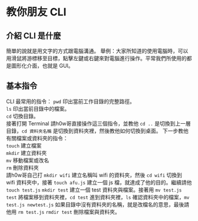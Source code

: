 # 教你朋友 CLI
## 介紹 CLI 是什麼
簡單的說就是用文字的方式跟電腦溝通。
舉例：大家所知道的使用電腦時，可以用滑鼠將游標移至目標，點擊左鍵或右鍵來對電腦進行操作。平常我們所使用的都是圖形化介面，也就是 GUI。
## 基本指令
CLI 最常用的指令：
`pwd` 印出當前工作目錄的完整路徑。  
`ls` 印出當前目錄中的檔案。  
`cd` 切換目錄。  
接著打開 Terminal 請h0w哥直接操作這三個指令，並教他 `cd ..` 是切換到上一層目錄，`cd 資料夾名稱` 是切換到資料夾裡，然後教他如何切換到桌面。
下一步教他有關檔案或資料夾的指令：  
`touch` 建立檔案  
`mkdir` 建立資料夾  
`mv` 移動檔案或改名  
`rm` 刪除資料夾  
請h0w哥自己打 `mkdir wifi` 建立名稱叫 wifi 的資料夾，然後 `cd wifi` 切換到 wifi 資料夾中，接著 `touch afu.js` 建立一個 js 檔，就達成了他的目的。繼續請他 `touch test.js` `mkdir test` 建立一個 test 資料夾與檔案。接著用 `mv test.js test` 將檔案移到資料夾裡，`cd test` 進到資料夾裡，`ls` 確認資料夾中的檔案，`mv test.js newtest.js` 如果目錄中沒有資料夾的名稱，就是改檔名的意思，最後請他用 `rm test.js` `rmdir test` 刪除檔案與資料夾。

